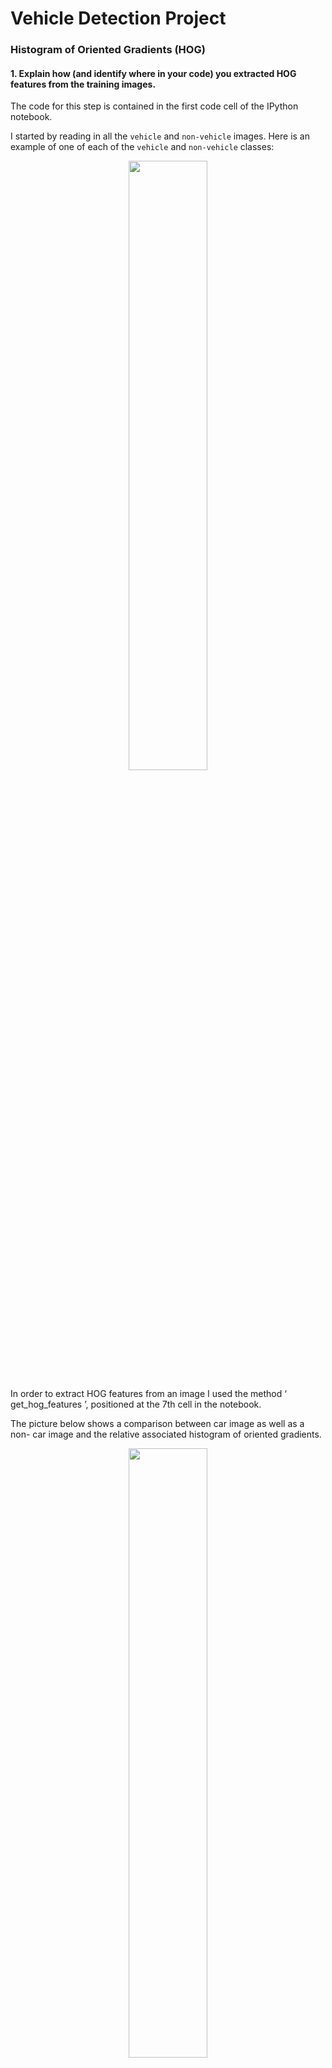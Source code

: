 # Vehicle Detection Project

### Histogram of Oriented Gradients (HOG)

#### 1. Explain how (and identify where in your code) you extracted HOG features from the training images.

The code for this step is contained in the first code cell of the IPython
notebook.

I started by reading in all the `vehicle` and `non-vehicle` images. Here
is an example of one of each of the `vehicle` and `non-vehicle` classes:


<p align="center">
  <img src="https://user-images.githubusercontent.com/29335742/223165038-4a59820e-16ce-4ac2-a317-cdb2eb08f8ef.png" width="50%" height="50%"/>
</p>


In order to extract HOG features from an image I used the method
‘ get_hog_features ’, positioned at the 7th cell in the notebook.

The picture below shows a comparison between car image as well as a non-
car image and the relative associated histogram of oriented gradients.

<p align="center">
  <img src="https://user-images.githubusercontent.com/29335742/223165328-6ff19a88-5dbf-414d-92bd-0a10ed6655f0.png" width="50%" height="50%"/>
</p>


The method ‘extract_features’ (8th cell) accepts a list of images paths
and HOG parameters and produces a flattened array of HOG features for
each image in the list.

After that, with the features of both type of images, I produced a label
vector for the entire dataset skimming car from not-cars; 1 was used for
cars and 0 for not-cars.

Subsequently, the features and the labels are then shuffled and split
into training and test sets, so that in turn they ended up to feed a SVM
classifier.

#### 2. Explain how you settled on your final choice of HOG parameters.

I tried various combinations of parameters, accurately tuned, and I made
my final choice upon the performance of the SVM classifier produced using
the best ones among them. In the end it was the right compromise between
accuracy and speed that made me choose for the YUV color space, 11
orientations, 16 pixels per cell, 2 cells per block and all channel for
the color space.

#### 3. Describe how (and identify where in your code) you trained a
classifier using your selected HOG features (and color features if you
used them).

I trained a linear SVM using the default classifier parameters and just
using HOG features alone, even though I was able to achieve a test
accuracy of 98,2 %.

### Sliding Window Search

#### 1. Describe how (and identify where in your code) you implemented a
sliding window search. How did you decide what scales to search and how
much to overlap windows?

In the section “ Method to find cars trough a classifier “ I used ‘find
cars’ function which combines HOG feature extraction with a sliding
window search. The particularity of the approach consists to retrieve HOG
features on a portion of the image subsampling the same features
according to the size of the window and then pass them to the classifier.
The method performs the classifier prediction on each window region and
returns a list of rectangle objects corresponding to the windows that
targeted a car prediction.

The image below shows the result.

<p align="center">
  <img src="https://user-images.githubusercontent.com/29335742/223165424-b75501ed-dee4-40e8-90e2-54784af71231.png" width="50%" height="50%"/>
</p>


Therefore, I tried to explore several combinations of windows sizes and
positions, among a precise sections of the image. Below few examples of
images with all the spatial possibilities.

<p align="center">
  <img src="https://user-images.githubusercontent.com/29335742/223165601-dfbd9e55-aec4-436a-a96a-7c9ddafa8ed0.png" width="50%" height="50%"/>
  <img src="https://user-images.githubusercontent.com/29335742/223165793-081ba773-42c3-4e7f-9df1-a21e9f15d6c9.png" width="50%" height="50%"/>
  <img src="https://user-images.githubusercontent.com/29335742/223165881-5e2c159b-92c1-44af-ad6d-dc6b726ea3dd.png" width="50%" height="50%"/>
  <img src="https://user-images.githubusercontent.com/29335742/223165966-fe4402a1-f71e-45f4-8215-c078adf54160.png" width="50%" height="50%"/>
</p>



The image below shows just the rectangles that should identify cars.

<p align="center">
  <img src="https://user-images.githubusercontent.com/29335742/223166051-8e585fe7-def6-4ba6-a493-3f3b4fdb33aa.png" width="50%" height="50%"/>
</p>


Regarding this last picture we can notice the presence of a couple of
false positives. In order to avoid this phenomenon is recommended to
implement a further step.

The synergy of a heatmap and its relative threshold can eliminate the
unnecessary elements from the image. About the heatmap, I used the
‘add_heat’ function in order to stand out the multiple rectangles which
identify with all likelihood cars. The image below is an example of this
concept. You can notice more bright colours on the overlapped regions of
interest.

<p align="center">
  <img src="https://user-images.githubusercontent.com/29335742/223166125-f8089055-1b10-4b1d-b058-b0928b79dcf6.png" width="50%" height="50%"/>
</p>


Follow the same image above after applying a threshold of 1.

<p align="center">
  <img src="https://user-images.githubusercontent.com/29335742/223166182-1f10fa00-1933-4e87-bd15-826533faaab6.png" width="50%" height="50%"/>
</p>


With the ‘scipy.ndimage.measurements.label()’ is possible to collect
spatially contiguous areas of the heatmap and assign each label.


<p align="center">
  <img src="https://user-images.githubusercontent.com/29335742/223166287-0e5f9a93-4427-46f8-8837-0efabb3324bd.png" width="50%" height="50%"/>
</p>



The final result is the following:


<p align="center">
  <img src="https://user-images.githubusercontent.com/29335742/223166366-e2f67845-13c4-4c1e-bd47-9e8aea02d2b7.png" width="50%" height="50%"/>
</p>



#### 2. Show some examples of test images to demonstrate how your pipeline
is working. What did you do to optimize the performance of your
classifier?

<p align="center">
  <img src="https://user-images.githubusercontent.com/29335742/223166458-09ddfcea-4aa7-4d19-ac24-0f1d2a61fa50.png" width="50%" height="50%"/>
  <img src="https://user-images.githubusercontent.com/29335742/223166525-4761880e-9a6a-4e4a-bbda-0b7d8da78019.png" width="50%" height="50%"/>
  <img src="https://user-images.githubusercontent.com/29335742/223166610-f2509859-3dd7-4fa8-bf9a-5acb66c64034.png" width="50%" height="50%"/>
  <img src="https://user-images.githubusercontent.com/29335742/223166691-8afdb4ac-3a72-4df4-8366-339de297880d.png" width="50%" height="50%"/>
</p>


The result on the images worked pretty well, identifying the vehicles
without false positives.

To be honest, the first implementation didn’t work that good, I had to
tune several combinations of parameters and especially taking into
account all the YUV channels, and ramping up the pixels per cell from 8
to 16; which subsequently represented a good compromise, as mentioned at
the beginning, in term of execution speed and accuracy.

### Video Implementation

#### 1. Provide a link to your final video output. Your pipeline should
perform reasonably well on the entire project video (somewhat wobbly or
unstable bounding boxes are ok as long as you are identifying the
vehicles most of the time with minimal false positives.)

The video is attached along with the rest of the project material.

#### 2. Describe how (and identify where in your code) you implemented
some kind of filter for false positives and some method for combining
overlapping bounding boxes.

The code for detect vehicles on videos is situated in the ‘Pipeline for
video‘ (32th cell) which is the same previous described, with the
difference that I introduced a store for rectangles detections through a
class. The detection of the last 16 frames are combined and then added
along with a variable threshold of the heatmap, so that the latter could
depend on the recent history of the previous rectangles.

### Discussion

#### 1. Briefly discuss any problems / issues you faced in your
implementation of this project. Where will your pipeline likely fail?
What could you do to make it more robust?


The main issue was all about to try reach an acceptable detection
accuracy without overlooking the speed of execution of the algorithm. A
positive measure to cope with this situation was to include previous
frame in order to reduce missclassification, though some cars could
haven’t been right labelled when they change positions from one frame to
the next.

Another cumbersome problem was represented when the background
environment and lighting conditions are closer to the color of the car,
in this case the algorithm fails since it found difficulties to skim the
vehicle from the rest.

Moreover, I noticed that distant cars were difficult to detect, so the
detection ability reduces along with the distance of the objectives.

Improvements:

- Use a convnet to preclude the sliding window search.
    (I wasn’t able to perform this approach seeing that I don’t have
    the right hardware to do that)
- Predict the locations of the vehicles in the next frames


